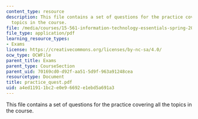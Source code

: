 ```yaml
---
content_type: resource
description: This file contains a set of questions for the practice covering all the
  topics in the course.
file: /media/courses/15-561-information-technology-essentials-spring-2005/a4ed11911bc2e0e96692e1ebd5a691a3_practice_quest.pdf
file_type: application/pdf
learning_resource_types:
- Exams
license: https://creativecommons.org/licenses/by-nc-sa/4.0/
ocw_type: OCWFile
parent_title: Exams
parent_type: CourseSection
parent_uid: 70169cd0-d92f-aa51-5d9f-963a91248cea
resourcetype: Document
title: practice_quest.pdf
uid: a4ed1191-1bc2-e0e9-6692-e1ebd5a691a3
---
```

This file contains a set of questions for the practice covering all the topics in the course.